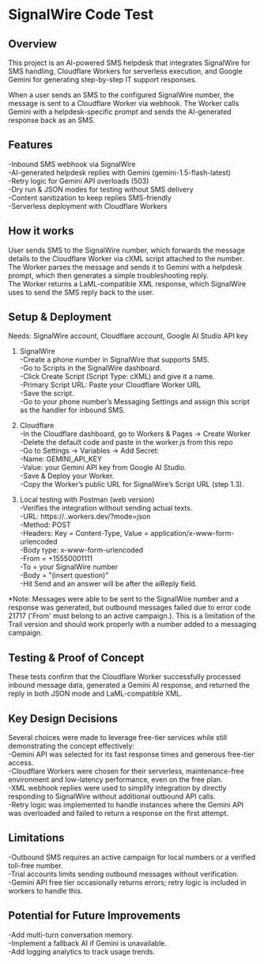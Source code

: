 # SignalWire Code Test 
## Overview

This project is an AI-powered SMS helpdesk that integrates SignalWire for SMS handling, Cloudflare Workers for serverless execution, and Google Gemini for generating step-by-step IT support responses.

When a user sends an SMS to the configured SignalWire number, the message is sent to a Cloudflare Worker via webhook. The Worker calls Gemini with a helpdesk-specific prompt and sends the AI-generated response back as an SMS.

## Features

-Inbound SMS webhook via SignalWire <br/>
-AI-generated helpdesk replies with Gemini (gemini-1.5-flash-latest) <br/>
-Retry logic for Gemini API overloads (503) <br/>
-Dry run & JSON modes for testing without SMS delivery <br/>
-Content sanitization to keep replies SMS-friendly <br/>
-Serverless deployment with Cloudflare Workers <br/>

## How it works

User sends SMS to the SignalWire number, which forwards the message details to the Cloudflare Worker via cXML script attached to the number. <br/>
The Worker parses the message and sends it to Gemini with a helpdesk prompt, which then generates a simple troubleshooting reply. <br/> The Worker returns a LaML-compatible XML response, which SignalWire uses to send the SMS reply back to the user.

## Setup & Deployment 
Needs: SignalWire account, Cloudflare account, Google AI Studio API key
1. SignalWire <br/>
  -Create a phone number in SignalWire that supports SMS.<br/>
  -Go to Scripts in the SignalWire dashboard.<br/>
  -Click Create Script (Script Type: cXML) and give it a name.<br/>
  -Primary Script URL: Paste your Cloudflare Worker URL <br/>
  -Save the script. <br/>
  -Go to your phone number’s Messaging Settings and assign this script as the handler for inbound SMS. <br/>
  
2. Cloudflare <br/>
  -In the Cloudflare dashboard, go to Workers & Pages → Create Worker<br/>
  -Delete the default code and paste in the worker.js from this repo<br/>
  -Go to Settings → Variables → Add Secret:<br/>
    -Name: GEMINI_API_KEY<br/>
    -Value: your Gemini API key from Google AI Studio.<br/>
   -Save & Deploy your Worker.<br/>
   -Copy the Worker’s public URL for SignalWire’s Script URL (step 1.3).<br/>

3. Local testing with Postman (web version) <br/>
  -Verifies the integration without sending actual texts. <br/>
  -URL: https://<your-worker>.<subdomain>.workers.dev/?mode=json <br/>
  -Method: POST <br/>
  -Headers: Key = Content-Type, Value = application/x-www-form-urlencoded <br/>
  -Body type: x-www-form-urlencoded <br/>
   -From = +15550001111 <br/>
   -To = your SignalWire number <br/>
   -Body = "(insert question)" <br/>
   -Hit Send and an answer will be after the aiReply field. <br/>

*Note: Messages were able to be sent to the SignalWire number and a response was generated, but outbound messages failed due to error code 21717 ('From' must belong to an active campaign.). This is a limitation of the Trail version and should work properly with a number added to a messaging campaign. 

## Testing & Proof of Concept
These tests confirm that the Cloudflare Worker successfully processed inbound message data, generated a Gemini AI response, and returned the reply in both JSON mode and LaML-compatible XML. <br/>


## Key Design Decisions <br/>
Several choices were made to leverage free-tier services while still demonstrating the concept effectively: <br/>
-Gemini API was selected for its fast response times and generous free-tier access.<br/>
-Cloudflare Workers were chosen for their serverless, maintenance-free environment and low-latency performance, even on the free plan.<br/>
-XML webhook replies were used to simplify integration by directly responding to SignalWire without additional outbound API calls.<br/>
-Retry logic was implemented to handle instances where the Gemini API was overloaded and failed to return a response on the first attempt.<br/>

## Limitations
-Outbound SMS requires an active campaign for local numbers or a verified toll-free number. <br/>
-Trial accounts limits sending outbound messages without verification. <br/>
-Gemini API free tier occasionally returns errors; retry logic is included in workers to handle this.  <br/>

## Potential for Future Improvements
-Add multi-turn conversation memory. <br/>
-Implement a fallback AI if Gemini is unavailable. <br/>
-Add logging analytics to track usage trends. <br/>


